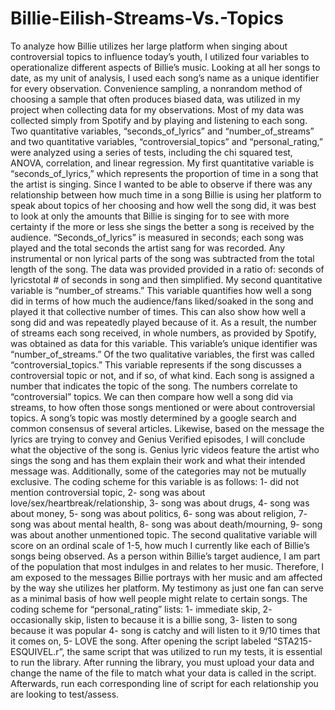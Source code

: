 # Billie-Eilish-Streams-Vs.-Topics
To analyze how Billie utilizes her large platform when singing about controversial topics to influence today’s youth, I utilized four variables to operationalize different aspects of Billie’s music. Looking at all her songs to date, as my unit of analysis, I used each song’s name as a unique identifier for every observation. Convenience sampling, a nonrandom method of choosing a sample that often produces biased data, was utilized in my project when collecting data for my observations. Most of my data was collected simply from Spotify and by playing and listening to each song. Two quantitative variables, “seconds_of_lyrics” and “number_of_streams” and two quantitative variables, “controversial_topics” and “personal_rating,” were analyzed using a series of tests, including the chi squared test, ANOVA, correlation, and linear regression. 
	My first quantitative variable is “seconds_of_lyrics,” which represents the proportion of time in a song that the artist is singing. Since I wanted to be able to observe if there was any relationship between how much time in a song Billie is using her platform to speak about topics of her choosing and how well the song did, it was best to look at only the amounts that Billie is singing for to see with more certainty if the more or less she sings the better a song is received by the audience. “Seconds_of_lyrics” is measured in seconds; each song was played and the total seconds the artist sang for was recorded. Any instrumental or non lyrical parts of the song was subtracted from the total length of the song. The data was provided provided in a ratio of: seconds of lyricstotal # of seconds in song and then simplified.
My second quantitative variable is “number_of streams.” This variable quantifies how well a song did in terms of how much the audience/fans liked/soaked in the song and played it that collective number of times. This can also show how well a song did and was repeatedly played because of it. As a result, the number of streams each song received, in whole numbers, as provided by Spotify, was obtained as data for this variable. This variable’s unique identifier was “number_of_streams.” 
	Of the two qualitative variables, the first was called “controversial_topics.” This variable represents if the song discusses a controversial topic or not, and if so, of what kind. Each song is assigned a number that indicates the topic of the song. The numbers correlate to “controversial” topics. We can then compare how well a song did via streams, to how often those songs mentioned or were about controversial topics. A song’s topic was mostly determined by a google search and common consensus of several articles. Likewise, based on the message the lyrics are trying to convey and Genius Verified episodes, I will conclude what the objective of the song is. Genius lyric videos feature the artist who sings the song and has them explain their work and what their intended message was. Additionally, some of the categories may not be mutually exclusive. The coding scheme for this variable is as follows: 1- did not mention controversial topic, 2- song was about love/sex/heartbreak/relationship,  3- song was about drugs, 4- song was about money, 5- song was about politics, 6- song was about religion, 7- song was about mental health, 8- song was about death/mourning, 9- song was about another unmentioned topic. 
	The second qualitative variable will score on an ordinal scale of 1-5, how much I currently like each of Billie’s songs being observed. As a person within Billie’s target audience, I am part of the population that most indulges in and relates to her music. Therefore, I am exposed to the messages Billie portrays with her music and am affected by the way she utilizes her platform. My testimony as just one fan can serve as a minimal basis of how well people might relate to certain songs. The coding scheme for “personal_rating” lists: 1- immediate skip, 2- occasionally skip, listen to because it is a billie song, 3- listen to song because it was popular 4- song is catchy and will listen to it 9/10 times that it comes on, 5- LOVE the song. 
	After opening the script labeled “STA215-ESQUIVEL.r”, the same script that was utilized to run my tests, it is essential to run the library. After running the library, you must upload your data and change the name of the file to match what your data is called in the script. Afterwards, run each corresponding line of script for each relationship you are looking to test/assess. 





